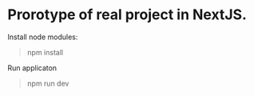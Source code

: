 Prorotype of real project in NextJS.
==================================================


Install node modules:

> npm install

Run applicaton

> npm run dev

